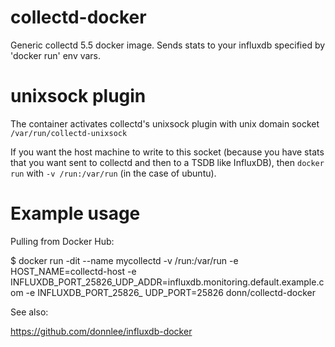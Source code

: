 # collectd-docker
Generic collectd 5.5 docker image. Sends stats to your influxdb specified by 'docker run' env vars.

# unixsock plugin

The container activates collectd's unixsock plugin with unix domain socket `/var/run/collectd-unixsock`

If you want the host machine to write to this socket (because you have stats that you want sent to collectd and then to a TSDB like InfluxDB), then `docker run` with `-v /run:/var/run` (in the case of ubuntu).

# Example usage

Pulling from Docker Hub:

$ docker run -dit --name mycollectd -v /run:/var/run -e HOST_NAME=collectd-host -e INFLUXDB_PORT_25826_UDP_ADDR=influxdb.monitoring.default.example.com -e INFLUXDB_PORT_25826_
UDP_PORT=25826 donn/collectd-docker

See also:

https://github.com/donnlee/influxdb-docker
